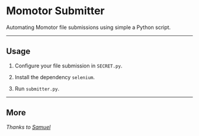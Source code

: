 # Momotor Submitter

Automating Momotor file submissions using simple a Python script.

---

## Usage

1. Configure your file submission in `SECRET.py`.

2. Install the dependency `selenium`.

3. Run `submitter.py`.

---

## More

*Thanks to [Samuel](https://github.com/justsamuel "Github Account")*
